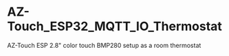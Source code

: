 # AZ-Touch_ESP32_MQTT_IO_Thermostat
AZ-Touch ESP 2.8" color touch BMP280 setup as a room thermostat
